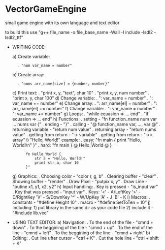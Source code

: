 # VectorGameEngine
small game engine with its own language and text editor

to build this use "g++ file_name -o file_base_name -Wall -I include -lsdl2 -lsdl2_ttf"

- WRITING CODE:

    a) Create variable:
    
        . "num var_name = number"
    b) Create array:
    
        . "nums arr_name[size] = {number, number}"
    c) Print text:
        . "print x, y, "text", char 10"
        . "print x, y, num number"
        . "print x, y, char 100"
    d) Change variable:
        . ": var_name = number"
        . ": var_name += number"
    e) Change array:
        . ": arr_name[el] = number"
        . ": arr_name[el] += number"
    f) Change variable:
        . ": var_name = number"
        . ": var_name += number"
    g) Loops:
        . "while ecuasion => ... end"
        . "if ecuasion => ... end"
    h) Functions:
        . setting - "fn function_name num var ... nums var {"
        . ending - "}"
        . calling - "@ function_name var, ..., var @"
        . returning variable - "return num value"
        . returning array - "return nums value"
        . getting from return - "-> variable"
        . getting from return - "->> array"
    i) "Hello, World!" example:
        . easy:
            "fn main {
                print "Hello, World!\n"
            }"
        . hard:
            "fn main }
                @ Hello_World @
            }

            fn Hello_World {
                str a = "Hello, World!"
                print str a, char 10
            }"
    g) Graphics:
        . Choosing color - "color r, g, b"
        . Clearing buffer - "clear"
        . Showing buffer - "render"
        . Draw Pixel - "putpix x, y"
        . Draw Line - "putine x1, y1, x2, y2"
    h) Input handling:
        . Key is pressed - "is_input var"
        . Key that was pressed - "input var"
        . Keys:
            '<' - A/LeftKey
            '>' - D/RightKey
            'V' - S/DownKey
            '^' - W/UpKey
            'A' - J
            'B' - K
    i) Macros:
        . constants - "#define Height 10"
        . macro - "#define SetToTen = 10"
    j) Including:
        1) put library in the same dir as your code file
        2) include it - "#include lib.vec"

- USING TEXT EDITOR:
	a) Navigation:
		. To the end of the file - "cmnd + down"
		. To the beggining of the file - "cmnd + up"
		. To the end of the line - "cmnd + left"
		. To the beggining of the line - "cmnd + right"
	b) Editing:
		. Cut line ufter cursor - "ctrl + K"
		. Cut the hole line - "ctrl + shift + K"
